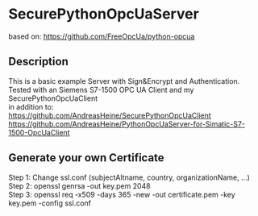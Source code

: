 # SecurePythonOpcUaServer
based on: https://github.com/FreeOpcUa/python-opcua

## Description
This is a basic example Server with Sign&Encrypt and Authentication.  
Tested with an Siemens S7-1500 OPC UA Client and my SecurePythonOpcUaClient    
in addition to:  
https://github.com/AndreasHeine/SecurePythonOpcUaClient  
https://github.com/AndreasHeine/PythonOpcUaServer-for-Simatic-S7-1500-OpcUaClient  

## Generate your own Certificate

Step 1: Change ssl.conf (subjectAltname, country, organizationName, ...)  
Step 2: openssl genrsa -out key.pem 2048  
Step 3: openssl req -x509 -days 365 -new -out certificate.pem -key key.pem -config ssl.conf  
